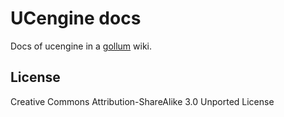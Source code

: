 # UCengine docs

Docs of ucengine in a [gollum](http://github.com/github/gollum) wiki.

## License

Creative Commons Attribution-ShareAlike 3.0 Unported License
